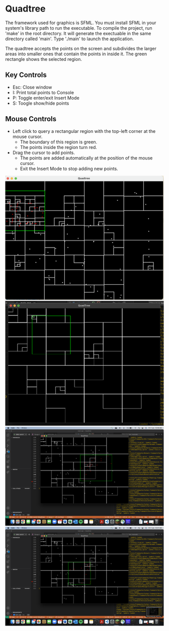 # Quadtree

The framework used for graphics is SFML. You must install SFML in your system's library path to run the
executable. To compile the project, run 'make' in the root directory. It will generate the exectuable
in the same directory called 'main'. Type './main' to launch the application.

The quadtree accepts the points on the screen and subdivides the larger areas into smaller ones that contain the points in inside it. The green rectangle shows the selected region.

## Key Controls

* Esc: Close window
* I: Print total points to Console
* P: Toggle enter/exit Insert Mode
* S: Toogle show/hide points

## Mouse Controls

* Left click to query a rectangular region with the top-left corner at the mouse cursor.
    * The boundary of this region is green.
    * The points inside the region turn red.
* Drag the cursor to add points.
    * The points are added automatically at the position of the mouse cursor.
    * Exit the Insert Mode to stop adding new points.

![screenshot](res/screenshot_01.png)
![screenshot](res/screenshot_02.png)
![screenshot](res/screenshot_03.png)
![screenshot](res/screenshot_04.png)
